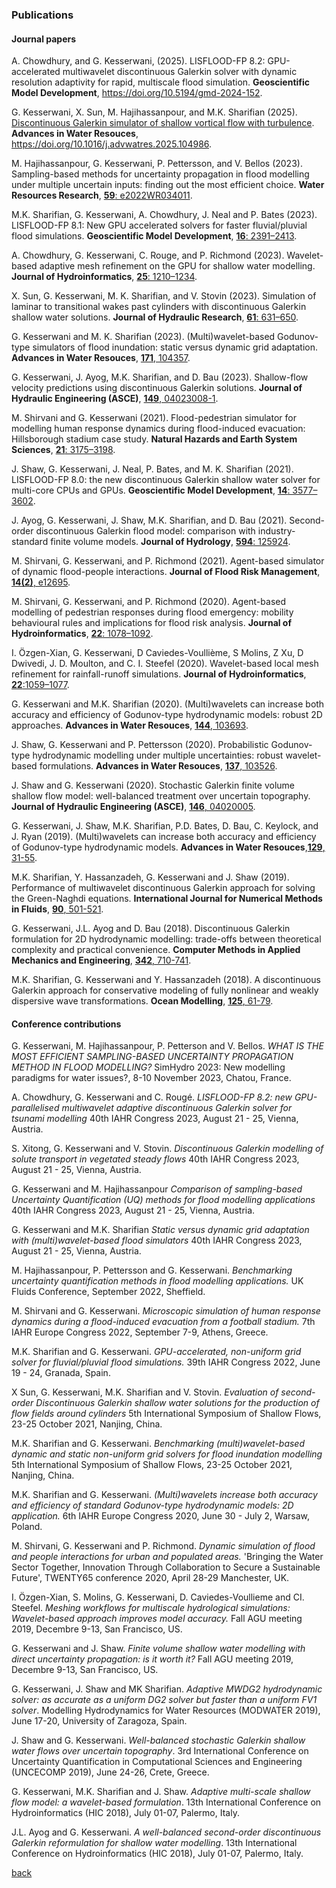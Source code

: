 
### Publications
#### Journal papers

A. Chowdhury, and G. Kesserwani, (2025). LISFLOOD-FP 8.2: GPU-accelerated multiwavelet discontinuous Galerkin solver with dynamic resolution adaptivity for rapid, multiscale flood simulation. **Geoscientific Model Development**, https://doi.org/10.5194/gmd-2024-152. 

G. Kesserwani, X. Sun, M. Hajihassanpour, and M.K. Sharifian (2025). [Discontinuous Galerkin simulator of shallow vortical flow with turbulence](https://drive.google.com/file/d/1x_8bgTIGzJzF_qTEDYUzbu82NsGrxpev/view?usp=sharing). **Advances in Water Resouces**, https://doi.org/10.1016/j.advwatres.2025.104986. 

M. Hajihassanpour, G. Kesserwani, P. Pettersson, and V. Bellos (2023). Sampling-based methods for uncertainty propagation in flood modelling under multiple uncertain inputs: finding out the most efficient choice. **Water Resources Research**, [**59**: e2022WR034011](https://doi.org/10.1029/2022WR034011). 

M.K. Sharifian,  G. Kesserwani, A. Chowdhury, J. Neal and P. Bates (2023). LISFLOOD-FP 8.1: New GPU accelerated solvers for faster fluvial/pluvial flood simulations. **Geoscientific Model Development**, [**16**: 2391–2413](https://doi.org/10.5194/gmd-16-2391-2023). 

A. Chowdhury, G. Kesserwani, C. Rouge, and P. Richmond (2023). Wavelet-based adaptive mesh refinement on the GPU for shallow water modelling. **Journal of Hydroinformatics**, [**25**: 1210–1234](https://doi.org/10.2166/hydro.2023.154).   

X. Sun, G. Kesserwani, M. K. Sharifian, and V. Stovin (2023). Simulation of laminar to transitional wakes past cylinders with discontinuous Galerkin shallow water solutions. **Journal of Hydraulic Research**, [**61**: 631–650](https://doi.org/10.1080/00221686.2023.2239750). 

G. Kesserwani and M. K. Sharifian (2023). (Multi)wavelet-based Godunov-type simulators of flood inundation: static versus dynamic grid adaptation. **Advances in Water Resouces**, [**171**, 104357](https://www.sciencedirect.com/science/article/pii/S0309170822002202). 

G. Kesserwani, J. Ayog, M.K. Sharifian, and D. Bau (2023). Shallow-flow velocity predictions using discontinuous Galerkin solutions. **Journal of Hydraulic Engineering (ASCE)**, [**149**, 04023008-1](https://ascelibrary.org/doi/10.1061/JHEND8.HYENG-13244).

M. Shirvani and G. Kesserwani (2021). Flood-pedestrian simulator for modelling human response dynamics during flood-induced evacuation: Hillsborough stadium case study. **Natural Hazards and Earth System Sciences**, [**21**: 3175–3198](https://nhess.copernicus.org/articles/21/3175/2021/nhess-21-3175-2021).

J. Shaw, G. Kesserwani, J. Neal, P. Bates, and M. K. Sharifian (2021). LISFLOOD-FP 8.0: the new discontinuous Galerkin shallow water solver for multi-core CPUs and GPUs. **Geoscientific Model Development**, [**14**: 3577–3602](https://doi.org/10.5194/gmd-14-3577-2021).  

J. Ayog, G. Kesserwani, J. Shaw, M.K. Sharifian, and D. Bau (2021). Second-order discontinuous Galerkin flood model: comparison with industry-standard finite volume models. **Journal of Hydrology**, [**594**: 125924](https://www.sciencedirect.com/science/article/abs/pii/S0022169420313858).

M. Shirvani, G. Kesserwani, and P. Richmond (2021). Agent-based simulator of dynamic flood-people interactions. **Journal of Flood Risk Management**, [**14(2)**, e12695](https://doi.org/10.1111/jfr3.12695).

M. Shirvani, G. Kesserwani, and P. Richmond (2020). Agent-based modelling of pedestrian responses during flood emergency: mobility behavioural rules and implications for flood risk analysis. **Journal of Hydroinformatics**, [**22**: 1078–1092](https://doi.org/10.2166/hydro.2020.031).

I. Özgen-Xian, G. Kesserwani, D Caviedes-Voullième, S Molins, Z Xu, D Dwivedi, J. D. Moulton, and C. I. Steefel (2020). Wavelet-based local mesh refinement for rainfall-runoff simulations. **Journal of Hydroinformatics**, [**22**:1059–1077](https://doi.org/10.2166/hydro.2020.198).

G. Kesserwani and M.K. Sharifian (2020). (Multi)wavelets can increase both accuracy and efficiency of Godunov-type hydrodynamic models: robust 2D approaches. **Advances in Water Resouces**, [**144**, 103693](https://doi.org/10.1016/j.advwatres.2020.103693). 

J. Shaw, G. Kesserwani and P. Pettersson (2020). Probabilistic Godunov-type hydrodynamic modelling under multiple uncertainties: robust wavelet-based formulations. **Advances in Water Resouces**, [**137**, 103526](https://doi.org/10.1016/j.advwatres.2020.103526).

J. Shaw and G. Kesserwani (2020). Stochastic Galerkin finite volume shallow flow model: well-balanced treatment over uncertain topography. **Journal of Hydraulic Engineering (ASCE)**, [**146**, 04020005](https://ascelibrary.org/doi/abs/10.1061/%28ASCE%29HY.1943-7900.0001705).

G. Kesserwani, J. Shaw, M.K. Sharifian, P.D. Bates, D. Bau, C. Keylock, and J. Ryan (2019). (Multi)wavelets can increase both accuracy and efficiency of Godunov-type hydrodynamic models. **Advances in Water Resouces**,[**129**, 31-55](https://www.sciencedirect.com/science/article/pii/S0309170819301770).

M.K. Sharifian, Y. Hassanzadeh, G. Kesserwani and J. Shaw (2019). Performance of multiwavelet discontinuous Galerkin approach for solving the Green-Naghdi equations. **International Journal for Numerical Methods in Fluids**, [**90**, 501-521](https://onlinelibrary.wiley.com/doi/full/10.1002/fld.4732).

G. Kesserwani, J.L. Ayog and D. Bau (2018). Discontinuous Galerkin formulation for 2D hydrodynamic modelling:
trade-offs between theoretical complexity and practical convenience. **Computer Methods in Applied Mechanics and Engineering**, [**342**,  710-741](https://doi.org/10.1016/j.cma.2018.08.003). 

M.K. Sharifian, G. Kesserwani and Y. Hassanzadeh (2018). A discontinuous Galerkin approach for conservative modeling of fully
nonlinear and weakly dispersive wave transformations. **Ocean Modelling**, [**125**, 61-79](https://www.sciencedirect.com/science/article/pii/S146350031830101X).


#### Conference contributions

G. Kesserwani, M. Hajihassanpour, P. Petterson and V. Bellos. _WHAT IS THE MOST EFFICIENT SAMPLING-BASED UNCERTAINTY PROPAGATION METHOD IN FLOOD MODELLING?_ SimHydro 2023: New modelling paradigms for water issues?, 8-10 November 2023, Chatou, France.

A. Chowdhury, G. Kesserwani and C. Rougé. _LISFLOOD-FP 8.2: new GPU-parallelised multiwavelet adaptive discontinuous Galerkin solver for tsunami modelling_ 40th IAHR Congress 2023, August 21 - 25, Vienna, Austria.

S. Xitong, G. Kesserwani and V. Stovin. _Discontinuous Galerkin modelling of solute transport in vegetated steady flows_ 40th IAHR Congress 2023, August 21 - 25, Vienna, Austria.

G. Kesserwani and M. Hajihassanpour _Comparison of sampling-based Uncertainty Quantification (UQ) methods for flood modelling applications_ 40th IAHR Congress 2023, August 21 - 25, Vienna, Austria.

G. Kesserwani and M.K. Sharifian _Static versus dynamic grid adaptation with (multi)wavelet-based flood simulators_ 40th IAHR Congress 2023, August 21 - 25, Vienna, Austria.

M.  Hajihassanpour, P. Pettersson and G. Kesserwani. _Benchmarking uncertainty quantification methods in flood modelling applications._ UK Fluids Conference, September 2022, Sheffield. 

M. Shirvani and G. Kesserwani. _Microscopic simulation of human response dynamics during a flood-induced evacuation from a football stadium._ 7th IAHR Europe Congress 2022, September 7-9, Athens, Greece.

M.K. Sharifian and G. Kesserwani. _GPU-accelerated, non-uniform grid solver for fluvial/pluvial flood simulations._ 39th IAHR Congress 2022, June 19 - 24, Granada, Spain.

X Sun, G. Kesserwani, M.K. Sharifian and V. Stovin. _Evaluation of second-order Discontinuous Galerkin shallow water solutions for the production of flow fields around cylinders_ 5th International Symposium of Shallow Flows, 23-25 October 2021, Nanjing, China.

M.K. Sharifian and G. Kesserwani. _Benchmarking (multi)wavelet-based dynamic and static non-uniform grid solvers for flood inundation modelling_ 5th International Symposium of Shallow Flows, 23-25 October 2021, Nanjing, China.

M.K. Sharifian and G. Kesserwani. _(Multi)wavelets increase both accuracy and efficiency of standard Godunov-type hydrodynamic models: 2D application._ 6th IAHR Europe Congress 2020, June 30 - July 2, Warsaw, Poland.  

M. Shirvani, G. Kesserwani and P. Richmond. _Dynamic simulation of flood and people interactions for urban and populated areas._ 'Bringing the Water Sector Together, Innovation Through Collaboration to Secure a Sustainable Future', TWENTY65 conference 2020, April 28-29 Manchester, UK. 

I. Özgen-Xian, S. Molins, G. Kesserwani, D. Caviedes-Voullieme and CI. Steefel. _Meshing workflows for multiscale hydrological simulations: Wavelet-based approach improves model accuracy._ Fall AGU meeting 2019, Decembre 9-13, San Francisco, US.

G. Kesserwani and J. Shaw. _Finite volume shallow water modelling with direct uncertainty propagation: is it worth it?_ Fall AGU meeting 2019, Decembre 9-13, San Francisco, US.  

G. Kesserwani, J. Shaw and MK Sharifian. _Adaptive MWDG2 hydrodynamic solver: as accurate as a uniform DG2 solver but faster than a uniform FV1 solver_. Modelling Hydrodynamics for Water Resources (MODWATER 2019), June 17-20, University of Zaragoza, Spain.

J. Shaw and G. Kesserwani. _Well-balanced stochastic Galerkin shallow water flows over uncertain topography_. 3rd International Conference on Uncertainty Quantification in Computational Sciences and Engineering (UNCECOMP 2019), June 24-26, Crete, Greece.

G. Kesserwani, M.K. Sharifian and J. Shaw. _Adaptive multi-scale shallow flow model: a wavelet-based formulation_. 13th International Conference on Hydroinformatics (HIC 2018), July 01-07, Palermo, Italy. 

J.L. Ayog and G. Kesserwani. _A well-balanced second-order discontinuous Galerkin reformulation for shallow water modelling_. 13th International Conference on Hydroinformatics (HIC 2018), July 01-07, Palermo, Italy. 



[back](./)
